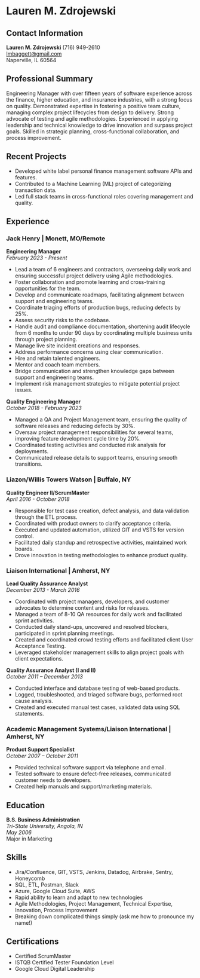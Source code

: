 # Lauren M. Zdrojewski

## Contact Information
**Lauren M. Zdrojewski** 
(716) 949-2610  
lmbaggett@gmail.com  
Naperville, IL 60564

## Professional Summary
Engineering Manager with over fifteen years of software experience across the finance, higher education, and insurance industries, with a strong focus on quality. Demonstrated expertise in fostering a positive team culture, managing complex project lifecycles from design to delivery. Strong advocate of testing and agile methodologies. Experienced in applying leadership and technical knowledge to drive innovation and surpass project goals. Skilled in strategic planning, cross-functional collaboration, and process improvement.

## Recent Projects
- Developed white label personal finance management software APIs and features.
- Contributed to a Machine Learning (ML) project of categorizing transaction data.
- Led full stack teams in cross-functional roles covering management and quality.

## Experience

### Jack Henry | Monett, MO/Remote
**Engineering Manager**  
*February 2023 - Present*
- Lead a team of 6 engineers and contractors, overseeing daily work and ensuring successful project delivery using Agile methodologies.
- Foster collaboration and promote learning and cross-training opportunities for the team.
- Develop and communicate roadmaps, facilitating alignment between support and engineering teams.
- Coordinate triaging efforts of production bugs, reducing defects by 25%.
- Assess security risks to the codebase.
- Handle audit and compliance documentation, shortening audit lifecycle from 6 months to under 90 days by coordinating multiple business units through project planning.
- Manage live site incident creations and responses.
- Address performance concerns using clear communication.
- Hire and retain talented engineers.
- Mentor and coach team members.
- Bridge communication and strengthen knowledge gaps between support and engineering teams.
- Implement risk management strategies to mitigate potential project issues.

**Quality Engineering Manager**  
*October 2018 - February 2023*
- Managed a QA and Project Management team, ensuring the quality of software releases and reducing defects by 30%.
- Oversaw project management responsibilities for several teams, improving feature development cycle time by 20%.
- Coordinated testing activities and conducted risk analysis for deployments.
- Communicated release details to support teams, ensuring smooth transitions.

### Liazon/Willis Towers Watson | Buffalo, NY
**Quality Engineer II/ScrumMaster**  
*April 2016 - October 2018*
- Responsible for test case creation, defect analysis, and data validation through the ETL process.
- Coordinated with product owners to clarify acceptance criteria.
- Executed and updated automation, utilized GIT and VSTS for version control.
- Facilitated daily standup and retrospective activities, maintained work boards.
- Drove innovation in testing methodologies to enhance product quality.

### Liaison International | Amherst, NY
**Lead Quality Assurance Analyst**  
*December 2013 - March 2016*
- Coordinated with project managers, developers, and customer advocates to determine content and risks for releases.
- Managed a team of 8-10 QA resources for daily work and facilitated sprint activities.
- Conducted daily stand-ups, uncovered and resolved blockers, participated in sprint planning meetings.
- Created and coordinated crowd testing efforts and facilitated client User Acceptance Testing.
- Leveraged stakeholder management skills to align project goals with client expectations.

**Quality Assurance Analyst (I and II)**  
*October 2011 – December 2013*
- Conducted interface and database testing of web-based products.
- Logged, troubleshooted, and triaged software bugs, performed root cause analysis.
- Created and executed manual test cases, validated data using SQL statements.

### Academic Management Systems/Liaison International | Amherst, NY
**Product Support Specialist**  
*October 2007 – October 2011*
- Provided technical software support via telephone and email.
- Tested software to ensure defect-free releases, communicated customer needs to developers.
- Created help manuals and support/marketing materials.

## Education
**B.S. Business Administration**  
*Tri-State University, Angola, IN*  
*May 2006*  
Major in Marketing

## Skills
- Jira/Confluence, GIT, VSTS, Jenkins, Datadog, Airbrake, Sentry, Honeycomb
- SQL, ETL, Postman, Slack
- Azure, Google Cloud Suite, AWS
- Rapid ability to learn and adapt to new technologies
- Agile Methodologies, Project Management, Technical Expertise, Innovation, Process Improvement
- Breaking down complicated things simply (ask me how to pronounce my name!)

## Certifications
- Certified ScrumMaster
- ISTQB Certified Tester Foundation Level
- Google Cloud Digital Leadership
